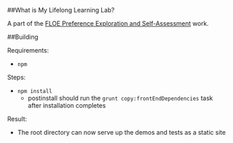 ##What is My Lifelong Learning Lab?

A part of the [FLOE Preference Exploration and Self-Assessment](https://wiki.fluidproject.org/display/fluid/%28Floe%29+Preference+Exploration+and+Self-Assessment) work.

##Building

Requirements:
* `npm`

Steps:
* `npm install`
    * postinstall should run the `grunt copy:frontEndDependencies` task after installation completes

Result:
* The root directory can now serve up the demos and tests as a static site
